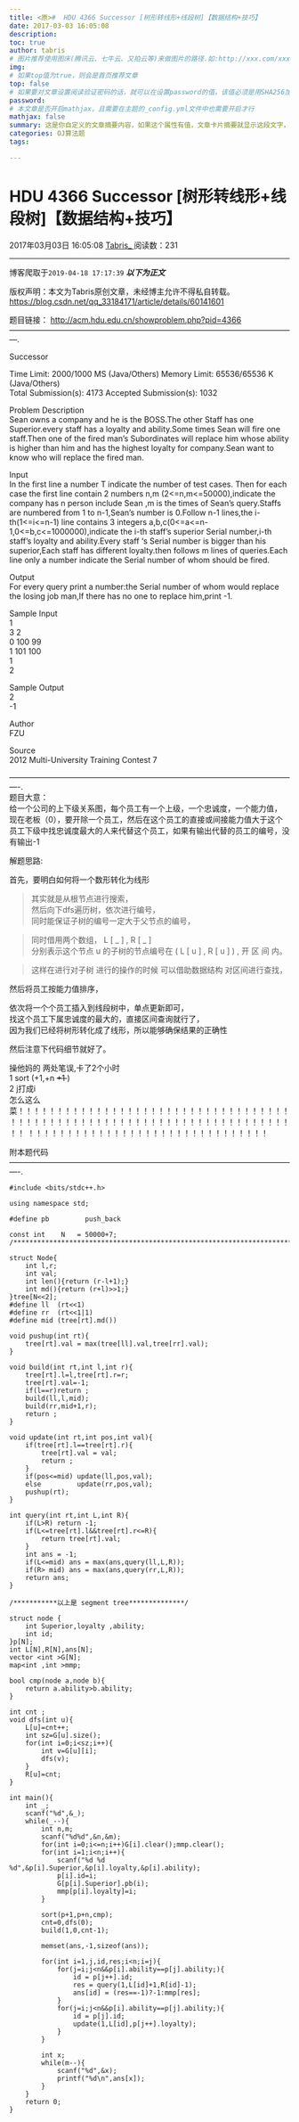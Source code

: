 ```yaml
---
title: <原>#  HDU 4366 Successor [树形转线形+线段树]【数据结构+技巧】
date: 2017-03-03 16:05:08
description:
toc: true
author: tabris
# 图片推荐使用图床(腾讯云、七牛云、又拍云等)来做图片的路径.如:http://xxx.com/xxx.jpg
img: 
# 如果top值为true，则会是首页推荐文章
top: false
# 如果要对文章设置阅读验证密码的话，就可以在设置password的值，该值必须是用SHA256加密后的密码，防止被他人识破
password: 
# 本文章是否开启mathjax，且需要在主题的_config.yml文件中也需要开启才行
mathjax: false
summary: 这是你自定义的文章摘要内容，如果这个属性有值，文章卡片摘要就显示这段文字，否则程序会自动截取文章的部分内容作为摘要
categories: OJ算法题
tags:

---
```





#  HDU 4366 Successor [树形转线形+线段树]【数据结构+技巧】

2017年03月03日 16:05:08  [ Tabris_ ](https://me.csdn.net/qq_33184171) 阅读数：231


--- 
 博客爬取于`2019-04-18 17:17:39`
***以下为正文***

版权声明：本文为Tabris原创文章，未经博主允许不得私自转载。
https://blog.csdn.net/qq_33184171/article/details/60141601

题目链接： [ http://acm.hdu.edu.cn/showproblem.php?pid=4366
](http://acm.hdu.edu.cn/showproblem.php?pid=4366)  
—————————————————————————————————————.

Successor

Time Limit: 2000/1000 MS (Java/Others) Memory Limit: 65536/65536 K
(Java/Others)  
Total Submission(s): 4173 Accepted Submission(s): 1032

Problem Description  
Sean owns a company and he is the BOSS.The other Staff has one Superior.every
staff has a loyalty and ability.Some times Sean will fire one staff.Then one
of the fired man’s Subordinates will replace him whose ability is higher than
him and has the highest loyalty for company.Sean want to know who will replace
the fired man.

Input  
In the first line a number T indicate the number of test cases. Then for each
case the first line contain 2 numbers n,m (2<=n,m<=50000),indicate the company
has n person include Sean ,m is the times of Sean’s query.Staffs are numbered
from 1 to n-1,Sean’s number is 0.Follow n-1 lines,the i-th(1<=i<=n-1) line
contains 3 integers a,b,c(0<=a<=n-1,0<=b,c<=1000000),indicate the i-th staff’s
superior Serial number,i-th staff’s loyalty and ability.Every staff ‘s Serial
number is bigger than his superior,Each staff has different loyalty.then
follows m lines of queries.Each line only a number indicate the Serial number
of whom should be fired.

Output  
For every query print a number:the Serial number of whom would replace the
losing job man,If there has no one to replace him,print -1.

Sample Input  
1  
3 2  
0 100 99  
1 101 100  
1  
2

Sample Output  
2  
-1 

Author  
FZU

Source  
2012 Multi-University Training Contest 7

—————————————————————————————————————-.  
题目大意：  
给一个公司的上下级关系图，每个员工有一个上级，一个忠诚度，一个能力值，  
现在老板（0），要开除一个员工，然后在这个员工的直接或间接能力值大于这个员工下级中找忠诚度最大的人来代替这个员工，如果有输出代替的员工的编号，没有输出-1

解题思路:

首先，要明白如何将一个数形转化为线形

> 其实就是从根节点进行搜索，  
然后向下dfs遍历树，依次进行编号，  
同时能保证子树的编号一定大于父节点的编号，

>

> 同时借用两个数组，  L  [  _  ]  ,  R  [  _  ]  
分别表示这个节点  u  的子树的节点编号在  (  L  [  u  ]  ,  R  [  u  ]  )  ,  开  区  间  内。

>

> 这样在进行对子树 进行的操作的时候 可以借助数据结构 对区间进行查找，

然后将员工按能力值排序，

依次将一个个员工插入到线段树中，单点更新即可，  
找这个员工下属忠诚度的最大的，直接区间查询就行了，  
因为我们已经将树形转化成了线形，所以能够确保结果的正确性

然后注意下代码细节就好了。

操他妈的 两处笔误,卡了2个小时  
1 sort (+1,+n <del> +1 </del> )  
2 j打成i  
怎么这么菜！！！！！！！！！！！！！！！！！！！！！！！！！！！！！！！！！！！！！！！！！！！！！！！！！！！！！！！！！！！！！！！！！！！！！！！！！
！！！！！！！！！！！！！！！！！！！！！！！！！！！！！！！

附本题代码  
—————————————————————————————————————-.

    
    
    #include <bits/stdc++.h>
    
    using namespace std;
    
    #define pb         push_back
    
    const int    N   = 50000+7;
    /***********************************************************************/
    
    struct Node{
        int l,r;
        int val;
        int len(){return (r-l+1);}
        int md(){return (r+l)>>1;}
    }tree[N<<2];
    #define ll  (rt<<1)
    #define rr  (rt<<1|1)
    #define mid (tree[rt].md())
    
    void pushup(int rt){
        tree[rt].val = max(tree[ll].val,tree[rr].val);
    }
    
    void build(int rt,int l,int r){
        tree[rt].l=l,tree[rt].r=r;
        tree[rt].val=-1;
        if(l==r)return ;
        build(ll,l,mid);
        build(rr,mid+1,r);
        return ;
    }
    
    void update(int rt,int pos,int val){
        if(tree[rt].l==tree[rt].r){
            tree[rt].val = val;
            return ;
        }
        if(pos<=mid) update(ll,pos,val);
        else         update(rr,pos,val);
        pushup(rt);
    }
    
    int query(int rt,int L,int R){
        if(L>R) return -1;
        if(L<=tree[rt].l&&tree[rt].r<=R){
            return tree[rt].val;
        }
        int ans = -1;
        if(L<=mid) ans = max(ans,query(ll,L,R));
        if(R> mid) ans = max(ans,query(rr,L,R));
        return ans;
    }
    
    /***********以上是 segment tree**************/
    
    struct node {
        int Superior,loyalty ,ability;
        int id;
    }p[N];
    int L[N],R[N],ans[N];
    vector <int >G[N];
    map<int ,int >mmp;
    
    bool cmp(node a,node b){
        return a.ability>b.ability;
    }
    
    int cnt ;
    void dfs(int u){
        L[u]=cnt++;
        int sz=G[u].size();
        for(int i=0;i<sz;i++){
            int v=G[u][i];
            dfs(v);
        }
        R[u]=cnt;
    }
    
    int main(){
        int _;
        scanf("%d",&_);
        while(_--){
            int n,m;
            scanf("%d%d",&n,&m);
            for(int i=0;i<=n;i++)G[i].clear();mmp.clear();
            for(int i=1;i<n;i++){
                scanf("%d %d %d",&p[i].Superior,&p[i].loyalty,&p[i].ability);
                p[i].id=i;
                G[p[i].Superior].pb(i);
                mmp[p[i].loyalty]=i;
            }
    
            sort(p+1,p+n,cmp);
            cnt=0,dfs(0);
            build(1,0,cnt-1);
    
            memset(ans,-1,sizeof(ans));
    
            for(int i=1,j,id,res;i<n;i=j){
                for(j=i;j<n&&p[i].ability==p[j].ability;){
                    id = p[j++].id;
                    res = query(1,L[id]+1,R[id]-1);
                    ans[id] = (res==-1)?-1:mmp[res];
                }
                for(j=i;j<n&&p[i].ability==p[j].ability;){
                    id = p[j].id;
                    update(1,L[id],p[j++].loyalty);
                }
            }
    
            int x;
            while(m--){
                scanf("%d",&x);
                printf("%d\n",ans[x]);
            }
        }
        return 0;
    }
    

